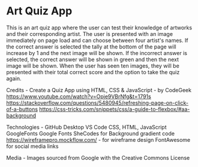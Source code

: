 # Art Quiz App

This is an art quiz app where the user can test their knowledge of artworks and their corresponding artist. The user is presented with an image immediately on page load and can choose between four artist's names. If the correct answer is selected the tally at the bottom of the page will increase by 1 and the next image will be shown. If the incorrect answer is selected, the correct answer will be shown in green and then the next image will be shown. When the user has seen ten images, they will be presented with their total correct score and the option to take the quiz again.

Credits -
Create a Quiz App using HTML, CSS & JavaScript - by CodeGeek https://www.youtube.com/watch?v=Opje9VBrNfg&t=1791s
https://stackoverflow.com/questions/5480945/refreshing-page-on-click-of-a-buttons
https://css-tricks.com/snippets/css/a-guide-to-flexbox/#aa-background

Technologies -
GitHub Desktop
VS Code
CSS, HTML, JavaScript
GoogleFonts
Google Fonts
SheCodes for Background gradient code
https://wireframepro.mockflow.com/ - for wireframe design
FontAwesome for social media links

Media -
Images sourced from Google with the Creative Commons License
